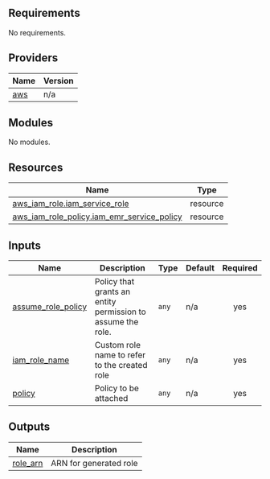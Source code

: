 <!-- BEGIN_TF_DOCS -->
## Requirements

No requirements.

## Providers

| Name | Version |
|------|---------|
| <a name="provider_aws"></a> [aws](#provider\_aws) | n/a |

## Modules

No modules.

## Resources

| Name | Type |
|------|------|
| [aws_iam_role.iam_service_role](https://registry.terraform.io/providers/hashicorp/aws/latest/docs/resources/iam_role) | resource |
| [aws_iam_role_policy.iam_emr_service_policy](https://registry.terraform.io/providers/hashicorp/aws/latest/docs/resources/iam_role_policy) | resource |

## Inputs

| Name | Description | Type | Default | Required |
|------|-------------|------|---------|:--------:|
| <a name="input_assume_role_policy"></a> [assume\_role\_policy](#input\_assume\_role\_policy) | Policy that grants an entity permission to assume the role. | `any` | n/a | yes |
| <a name="input_iam_role_name"></a> [iam\_role\_name](#input\_iam\_role\_name) | Custom role name to refer to the created role | `any` | n/a | yes |
| <a name="input_policy"></a> [policy](#input\_policy) | Policy to be attached | `any` | n/a | yes |

## Outputs

| Name | Description |
|------|-------------|
| <a name="output_role_arn"></a> [role\_arn](#output\_role\_arn) | ARN for generated role |
<!-- END_TF_DOCS -->